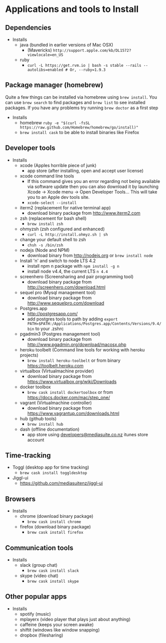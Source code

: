 # Applications and tools to Install

## Dependencies

- Installs
    - java (bundled in earlier versions of Mac OSX)
        - (Mavericks) `http://support.apple.com/kb/DL1572?viewlocale=en_US`
    - ruby
        - `curl -L https://get.rvm.io | bash -s stable --rails --autolibs=enabled # Or, --ruby=1.9.3`

## Package manager (homebrew)

Quite a few things can be installed via homebrew using `brew install`. You can use
`brew search` to find packages and `brew list` to see installed packages. If you have
any problems try running `brew doctor` as a first step

- Installs
    - homebrew `ruby -e "$(curl -fsSL https://raw.github.com/Homebrew/homebrew/go/install)"`
    - `brew install cask` to be able to install binaries like Firefox

## Developer tools

- Installs
    - xcode (Apples horrible piece of junk)
        - app store (after installing, open and accept user license)
    - xcode command line tools
        - If this command gives you an error regarding not being available via software update then you can also download it by launching Xcode -> Xcode menu -> Open Developer Tools... This will take you to an Apple dev tools site.
        - `xcode-select --install`
    - iterm2 (replacement for native terminal app)
        - download binary package from http://www.iterm2.com
    - zsh (replacement for bash shell)
        - `brew install zsh`
    - ohmyzsh (zsh configured and enhanced)
        - `curl -L http://install.ohmyz.sh | sh`
    - change your default shell to zsh
        - `chsh -s /bin/zsh`
    - nodejs (Node and NPM)
        - download binary from http://nodejs.org or `brew install node`
    - Install 'n' and switch to node LTS 4.2
        - install npm n package with `npm install -g n`
        - install node v4.4, the current LTS `n 4.4`
    - screenhero (Screensharing and pair programming tool)
        - download binary package from http://screenhero.com/download.html
    - sequel pro (Mysql management tool)
        - download binary package from http://www.sequelpro.com/download
    - Postgres.app
        - http://postgresapp.com/
        - add postgres tools to path by adding `export PATH=$PATH:/Applications/Postgres.app/Contents/Versions/9.4/bin` to your .zshrc
    - pgadmin3 (Postgres management tool)
        - download binary package from http://www.pgadmin.org/download/macosx.php
    - heroku toolbelt (Command line tools for working with heroku projects)
        - `brew install heroku-toolbelt` or from binary https://toolbelt.heroku.com
    - virtualbox (Virtualmachine provider)
        - download binary package from https://www.virtualbox.org/wiki/Downloads
    - docker toolbox
        - `brew cask install dockertoolbox` or from https://docs.docker.com/mac/step_one/
    - vagrant (Virtualmachine controller)
        - download binary package from https://www.vagrantup.com/downloads.html
    - hub (github tools)
        - `brew install hub`
    - dash (offline documentation)
        - app store using developers@mediasuite.co.nz itunes store account

## Time-tracking

- Toggl (desktop app for time tracking)
    - `brew cask install toggldesktop`
- Jiggl-ui
    - https://github.com/mediasuitenz/jiggl-ui

## Browsers

- Installs
    - chrome    (download binary package)
        - `brew cask install chrome`
    - firefox   (download binary package)
        - `brew cask install firefox` 

## Communication tools

- Installs
    - slack   (group chat)
        - `brew cask install slack`
    - skype     (video chat)
        - `brew cask install skype`

## Other popular apps

- Installs
    - spotify   (music)
    - mplayerx  (video player that plays just about anything)
    - caffeine  (keeps your screen awake)
    - shiftit   (windows like window snapping)
    - dropbox   (filesharing)
